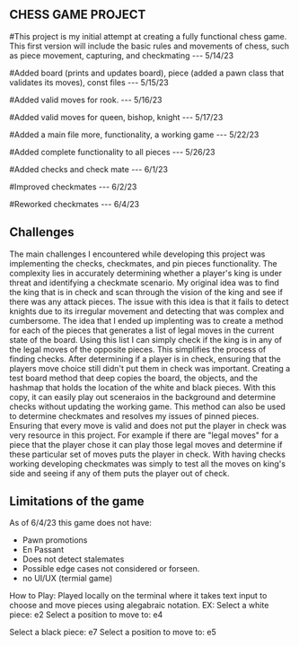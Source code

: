 CHESS GAME PROJECT
------------
#This project is my initial attempt at creating a fully functional chess game. This first version will include the basic rules and movements of chess, such as piece movement, capturing, and checkmating --- 5/14/23

#Added board (prints and updates board), piece (added a pawn class that validates its moves), const files  --- 5/15/23

#Added valid moves for rook. --- 5/16/23

#Added valid moves for queen, bishop, knight --- 5/17/23

#Added a main file more, functionality, a working game --- 5/22/23

#Added complete functionality to all pieces --- 5/26/23

#Added checks and check mate --- 6/1/23

#Improved checkmates --- 6/2/23

#Reworked checkmates --- 6/4/23

Challenges
------------
The main challenges I encountered while developing this project was implementing the checks, checkmates, and pin pieces functionality. The complexity lies in accurately determining whether a player's king is under threat and identifying a checkmate scenario. My original idea was to find the king that is in check and scan through the vision of the king and see if there was any attack pieces. The issue with this idea is that it fails to detect knights due to its irregular movement and detecting that was complex and cumbersome. The idea that I ended up implenting was to create a method for each of the pieces that generates a list of legal moves in the current state of the board. Using this list I can simply check if the king is in any of the legal moves of the opposite pieces. This simplifies the process of finding checks. After determining if a player is in check, ensuring that the players move choice still didn't put them in check was important. Creating a test board method that deep copies the board, the objects, and the hashmap that holds the location of the white and black pieces. With this copy, it can easily play out sceneraios in the background and determine checks without updating the working game. This method can also be used to determine checkmates and resolves my issues of pinned pieces. Ensuring that every move is valid and does not put the player in check was very resource in this project. For example if there are "legal moves" for a piece that the player chose it can play those legal moves and determine if these particular set of moves puts the player in check. With having checks working developing checkmates was simply to test all the moves on king's side and seeing if any of them puts the player out of check.

Limitations of the game
------------
As of 6/4/23 this game does not have:
- Pawn promotions
- En Passant 
- Does not detect stalemates
- Possible edge cases not considered or forseen.
- no UI/UX (termial game)


How to Play:
Played locally on the terminal where it takes text input to choose and move pieces using alegabraic notation.
EX:
Select a white piece: e2
Select a position to move to: e4

Select a black piece: e7
Select a position to move to: e5


